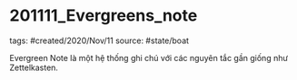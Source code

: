 # 201111_Evergreens_note

tags: #created/2020/Nov/11
source: #state/boat 

Evergreen Note là một hệ thống ghi chú với các nguyên tắc gần giống như Zettelkasten.